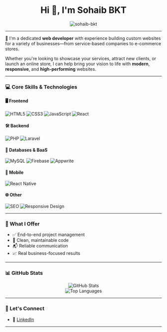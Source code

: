 <h1 align="center">Hi 👋, I'm Sohaib BKT</h1>

<p align="center">
  <img src="https://komarev.com/ghpvc/?username=sohaib-bkt&label=Profile%20views&color=0e75b6&style=flat" alt="sohaib-bkt" />
</p>

---

🎯 I'm a dedicated **web developer** with experience building custom websites for a variety of businesses—from service-based companies to e-commerce stores.

Whether you're looking to showcase your services, attract new clients, or launch an online store, I can help bring your vision to life with **modern**, **responsive**, and **high-performing** websites.

---

### 💻 Core Skills & Technologies

#### 🖥️ Frontend
![HTML5](https://img.shields.io/badge/HTML5-E34F26?style=for-the-badge&logo=html5&logoColor=white)
![CSS3](https://img.shields.io/badge/CSS3-1572B6?style=for-the-badge&logo=css3&logoColor=white)
![JavaScript](https://img.shields.io/badge/JavaScript-F7DF1E?style=for-the-badge&logo=javascript&logoColor=black)
![React](https://img.shields.io/badge/React-20232A?style=for-the-badge&logo=react&logoColor=61DAFB)

#### 🛠️ Backend
![PHP](https://img.shields.io/badge/PHP-777BB4?style=for-the-badge&logo=php&logoColor=white)
![Laravel](https://img.shields.io/badge/Laravel-F05340?style=for-the-badge&logo=laravel&logoColor=white)

#### 🧠 Databases & BaaS
![MySQL](https://img.shields.io/badge/MySQL-005C84?style=for-the-badge&logo=mysql&logoColor=white)
![Firebase](https://img.shields.io/badge/Firebase-FFCA28?style=for-the-badge&logo=firebase&logoColor=black)
![Appwrite](https://img.shields.io/badge/Appwrite-F02E65?style=for-the-badge&logo=appwrite&logoColor=white)

#### 📱 Mobile
![React Native](https://img.shields.io/badge/React_Native-20232A?style=for-the-badge&logo=react&logoColor=61DAFB)

#### 🌐 Other
![SEO](https://img.shields.io/badge/SEO-Best%20Practices-brightgreen?style=for-the-badge)
![Responsive Design](https://img.shields.io/badge/Responsive--Design-2C3E50?style=for-the-badge&logo=css3&logoColor=white)

---

### 🚀 What I Offer

- ✅ End-to-end project management  
- 🧼 Clean, maintainable code  
- 📬 Reliable communication  
- 📈 Real business-focused results  

---

### 📊 GitHub Stats

<p align="center">
  <img src="https://github-readme-stats.vercel.app/api?username=sohaib-bkt&show_icons=true&theme=radical" alt="GitHub Stats" />
  <br />
  <img src="https://github-readme-stats.vercel.app/api/top-langs/?username=sohaib-bkt&layout=compact&theme=radical" alt="Top Languages" />
</p>

---

### 🔗 Let's Connect

- 💼 [LinkedIn](https://www.linkedin.com/in/sohaib-bouktiba-19a0002a7/)

---
